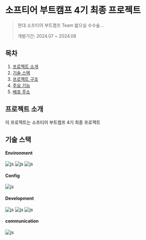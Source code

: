 # 소프티어 부트캠프 4기 최종 프로젝트
> 현대 소프티어 부트캠프 Team 밟으실 수수숲...
>
> 개발기간: 2024.07 ~ 2024.08
## 목차
1. [프로젝트 소개](#프로젝트-소개)
2. [기술 스택](#기술-스택)
3. [프로젝트 구조](#프로젝트-구조)
4. [주요 기능](#주요-기능)
5. [배포 주소](#배포-주소)
## 프로젝트 소개
이 프로젝트는 소프티어 부트캠프 4기 최종 프로젝트
## 기술 스택
#### Environment
![js](https://img.shields.io/badge/Visual_Studio_Code-0078D4?style=for-the-badge&logo=visual%20studio%20code&logoColor=white)
![js](https://img.shields.io/badge/GIT-E44C30?style=for-the-badge&logo=git&logoColor=white)
![js](https://img.shields.io/badge/GitHub-100000?style=for-the-badge&logo=github&logoColor=white)
#### Config
![js](https://img.shields.io/badge/yarn-CB3837?style=for-the-badge&logo=npm&logoColor=white)
#### Development
![js](https://img.shields.io/badge/JavaScript-F7DF1E?style=for-the-badge&logo=JavaScript&logoColor=white)
![js](https://img.shields.io/badge/React-20232A?style=for-the-badge&logo=react&logoColor=61DAFB)
![js](https://img.shields.io/badge/Tailwind_CSS-38B2AC?style=for-the-badge&logo=tailwind-css&logoColor=white)
#### communication
![js](https://img.shields.io/badge/Slack-4A154B?style=for-the-badge&logo=slack&logoColor=white)
